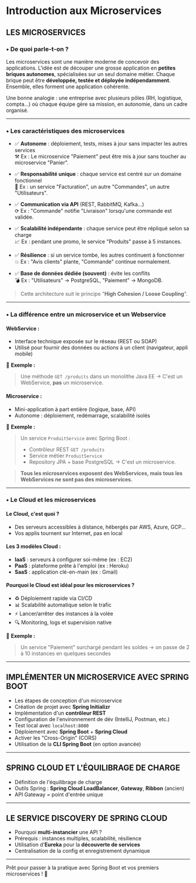 # Introduction aux Microservices

## LES MICROSERVICES

### • De quoi parle-t-on ?
Les microservices sont une manière moderne de concevoir des applications. L'idée est de découper une grosse application en **petites briques autonomes**, spécialisées sur un seul domaine métier. Chaque brique peut être **développée, testée et déployée indépendamment**. Ensemble, elles forment une application cohérente.

Une bonne analogie : une entreprise avec plusieurs pôles (RH, logistique, compta...) où chaque équipe gère sa mission, en autonomie, dans un cadre organisé.

---

### • Les caractéristiques des microservices

- ✅ **Autonome** : déploiement, tests, mises à jour sans impacter les autres services  
  ⚒ Ex : Le microservice "Paiement" peut être mis à jour sans toucher au microservice "Panier".

- ✅ **Responsabilité unique** : chaque service est centré sur un domaine fonctionnel  
  📎 Ex : un service "Facturation", un autre "Commandes", un autre "Utilisateurs".

- ✅ **Communication via API** (REST, RabbitMQ, Kafka...)  
  ⟳ Ex : "Commande" notifie "Livraison" lorsqu'une commande est validée.

- ✅ **Scalabilité indépendante** : chaque service peut être répliqué selon sa charge  
  📈 Ex : pendant une promo, le service "Produits" passe à 5 instances.

- ✅ **Résilience** : si un service tombe, les autres continuent à fonctionner  
  💥 Ex : "Avis clients" plante, "Commande" continue normalement.

- ✅ **Base de données dédiée (souvent)** : évite les conflits  
  💣 Ex : "Utilisateurs" → PostgreSQL, "Paiement" → MongoDB.

> Cette architecture suit le principe "**High Cohesion / Loose Coupling**".

---

### • La différence entre un microservice et un Webservice

#### WebService :
- Interface technique exposée sur le réseau (REST ou SOAP)
- Utilisé pour fournir des données ou actions à un client (navigateur, appli mobile)

🧠 **Exemple :**
> Une méthode `GET /produits` dans un monolithe Java EE → C'est un WebService, **pas** un microservice.

#### Microservice :
- Mini-application à part entière (logique, base, API)
- Autonome : déploiement, redémarrage, scalabilité isolés

🧠 **Exemple :**
> Un service `ProduitService` avec Spring Boot :
> - Contrôleur REST `GET /produits`
> - Service métier `ProduitService`
> - Repository JPA + base PostgreSQL
> → C'est un microservice.

> **Tous les microservices exposent des WebServices, mais tous les WebServices ne sont pas des microservices.**

---

### • Le Cloud et les microservices

#### Le Cloud, c'est quoi ?
- Des serveurs accessibles à distance, hébergés par AWS, Azure, GCP...
- Vos applis tournent sur Internet, pas en local

#### Les 3 modèles Cloud :
- **IaaS** : serveurs à configurer soi-même (ex : EC2)
- **PaaS** : plateforme prête à l'emploi (ex : Heroku)
- **SaaS** : application clé-en-main (ex : Gmail)

#### Pourquoi le Cloud est idéal pour les microservices ?
- ♻ Déploiement rapide via CI/CD
- 📊 Scalabilité automatique selon le trafic
- ⚡️ Lancer/arrêter des instances à la volée
- 🔍 Monitoring, logs et supervision native

🧠 **Exemple :**
> Un service "Paiement" surchargé pendant les soldes → on passe de 2 à 10 instances en quelques secondes

---

## IMPLÉMENTER UN MICROSERVICE AVEC SPRING BOOT

- Les étapes de conception d'un microservice
- Création de projet avec **Spring Initializr**
- Implémentation d'un **contrôleur REST**
- Configuration de l'environnement de dév (IntelliJ, Postman, etc.)
- Test local avec `localhost:8080`
- Déploiement avec **Spring Boot** + **Spring Cloud**
- Activer les "Cross-Origin" (CORS)
- Utilisation de la **CLI Spring Boot** (en option avancée)

---

## SPRING CLOUD ET L'ÉQUILIBRAGE DE CHARGE

- Définition de l'équilibrage de charge
- Outils Spring : **Spring Cloud LoadBalancer**, **Gateway**, **Ribbon** (ancien)
- API Gateway = point d'entrée unique

---

## LE SERVICE DISCOVERY DE SPRING CLOUD

- Pourquoi **multi-instancier** une API ?
- Prérequis : instances multiples, scalabilité, résilience
- Utilisation d'**Eureka** pour la **découverte de services**
- Centralisation de la config et enregistrement dynamique

---

Prêt pour passer à la pratique avec Spring Boot et vos premiers microservices ! 🚀
